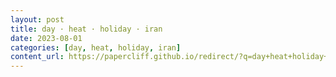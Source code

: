 ```yaml
---
layout: post
title: day · heat · holiday · iran
date: 2023-08-01
categories: [day, heat, holiday, iran]
content_url: https://papercliff.github.io/redirect/?q=day+heat+holiday+iran&tbs=cdr:1,cd_min:7/31/2023,cd_max:8/2/2023
---
```

